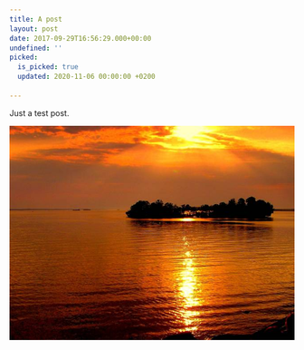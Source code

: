 ```yaml
---
title: A post
layout: post
date: 2017-09-29T16:56:29.000+00:00
undefined: ''
picked:
  is_picked: true
  updated: 2020-11-06 00:00:00 +0200

---
```

Just a test post.

[![](/uploads/2017/09/29/nature-q-c-640-480-2.jpg)](/hello/)